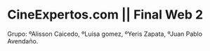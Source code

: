 # CineExpertos.com ||  Final Web 2
Grupo: ºAlisson Caicedo, ºLuisa gomez, ºYeris Zapata, ºJuan Pablo Avendaño.
